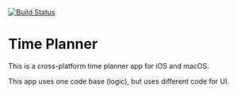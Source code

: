 [![Build Status](https://travis-ci.org/tkachukandrew/cross-platform.svg?branch=master)](https://travis-ci.org/tkachukandrew/cross-platform)

# Time Planner

This is a cross-platform time planner app for iOS and macOS.

This app uses one code base (logic), but uses different code for UI.
